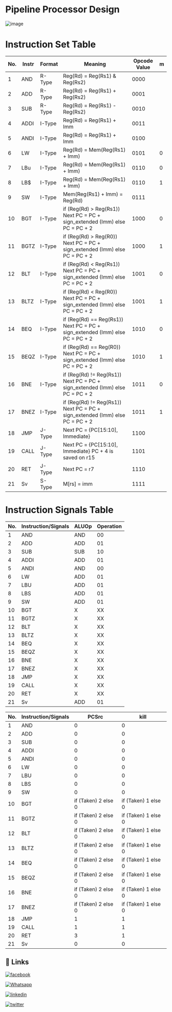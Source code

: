 # Pipeline Processor Design

![image](https://github.com/qossayrida/PipelineProcessorDesign/assets/59481839/0d23f7e3-d67c-4878-a9d0-e9482b42d2c5)


# Instruction Set Table

| No. | Instr | Format | Meaning | Opcode Value | m |
|-----|-------|--------|---------|--------------|---|
| 1   | AND   | R-Type | Reg(Rd) = Reg(Rs1) & Reg(Rs2) | 0000 |   |
| 2   | ADD   | R-Type | Reg(Rd) = Reg(Rs1) + Reg(Rs2) | 0001 |   |
| 3   | SUB   | R-Type | Reg(Rd) = Reg(Rs1) - Reg(Rs2) | 0010 |   |
| 4   | ADDI  | I-Type | Reg(Rd) = Reg(Rs1) + Imm | 0011 |   |
| 5   | ANDI  | I-Type | Reg(Rd) = Reg(Rs1) + Imm | 0100 |   |
| 6   | LW    | I-Type | Reg(Rd) = Mem(Reg(Rs1) + Imm) | 0101 | 0 |
| 7   | LBu   | I-Type | Reg(Rd) = Mem(Reg(Rs1) + Imm) | 0110 | 0 |
| 8   | LB$   | I-Type | Reg(Rd) = Mem(Reg(Rs1) + Imm) | 0110 | 1 |
| 9   | SW    | I-Type | Mem(Reg(Rs1) + Imm) = Reg(Rd) | 0111 |   |
| 10  | BGT   | I-Type | if (Reg(Rd) > Reg(Rs1)) Next PC = PC + sign_extended (Imm) else PC = PC + 2 | 1000 | 0 |
| 11  | BGTZ  | I-Type | if (Reg(Rd) > Reg(R0)) Next PC = PC + sign_extended (Imm) else PC = PC + 2 | 1000 | 1 |
| 12  | BLT   | I-Type | if (Reg(Rd) < Reg(Rs1)) Next PC = PC + sign_extended (Imm) else PC = PC + 2 | 1001 | 0 |
| 13  | BLTZ  | I-Type | if (Reg(Rd) < Reg(R0)) Next PC = PC + sign_extended (Imm) else PC = PC + 2 | 1001 | 1 |
| 14  | BEQ   | I-Type | if (Reg(Rd) == Reg(Rs1)) Next PC = PC + sign_extended (Imm) else PC = PC + 2 | 1010 | 0 |
| 15  | BEQZ  | I-Type | if (Reg(Rd) == Reg(R0)) Next PC = PC + sign_extended (Imm) else PC = PC + 2 | 1010 | 1 |
| 16  | BNE   | I-Type | if (Reg(Rd) != Reg(Rs1)) Next PC = PC + sign_extended (Imm) else PC = PC + 2 | 1011 | 0 |
| 17  | BNEZ  | I-Type | if (Reg(Rd) != Reg(Rs1)) Next PC = PC + sign_extended (Imm) else PC = PC + 2 | 1011 | 1 |
| 18  | JMP   | J-Type | Next PC = {PC[15:10], Immediate} | 1100 |   |
| 19  | CALL  | J-Type | Next PC = {PC[15:10], Immediate} PC + 4 is saved on r15 | 1101 |   |
| 20  | RET   | J-Type | Next PC = r7 | 1110 |   |
| 21  | Sv    | S-Type | M[rs] = imm | 1111 |   |



# Instruction Signals Table

| No. | Instruction/Signals | ALUOp | Operation |
|-----|---------------------|-------|-----------|
|  1  | AND                 | AND   | 00        |
|  2  | ADD                 | ADD   | 01        |        
|  3  | SUB                 | SUB   | 10        |        
|  4  | ADDI                | ADD   | 01        |        
|  5  | ANDI                | AND   | 00        |        
|  6  | LW                  | ADD   | 01        |        
|  7  | LBU                 | ADD   | 01        |        
|  8  | LBS                 | ADD   | 01        |        
|  9  | SW                  | ADD   | 01        |        
| 10  | BGT                 | X     | XX        |        
| 11  | BGTZ                | X     | XX        |        
| 12  | BLT                 | X     | XX        |        
| 13  | BLTZ                | X     | XX        |        
| 14  | BEQ                 | X     | XX        |        
| 15  | BEQZ                | X     | XX        |        
| 16  | BNE                 | X     | XX        |        
| 17  | BNEZ                | X     | XX        |        
| 18  | JMP                 | X     | XX        |        
| 19  | CALL                | X     | XX        |        
| 20  | RET                 | X     | XX        |        
| 21  | Sv                  | ADD   | 01        |        


| No. | Instruction/Signals | PCSrc | kill|
|-----|---------------------|-------|-------|
|  1  | AND                 |  0  |  0  |  
|  2  | ADD                 |  0  |  0  |      
|  3  | SUB                 |  0  |  0  |       
|  4  | ADDI                |  0  |  0  |        
|  5  | ANDI                |  0  |  0  |        
|  6  | LW                  |  0  |  0  |         
|  7  | LBU                 |  0  |  0  |          
|  8  | LBS                 |  0  |  0  |        
|  9  | SW                  |  0  |  0  |       
| 10  | BGT                 |  if (Taken) 2 else  0  |  if (Taken) 1 else  0  |       
| 11  | BGTZ                |  if (Taken) 2 else  0   | if (Taken) 1 else  0  |      
| 12  | BLT                 |  if (Taken) 2 else  0   | if (Taken) 1 else  0 |        
| 13  | BLTZ                |  if (Taken) 2 else  0   |  if (Taken) 1 else  0  |       
| 14  | BEQ                 |  if (Taken) 2 else  0   |  if (Taken) 1 else  0  |       
| 15  | BEQZ                |  if (Taken) 2 else  0   |  if (Taken) 1 else  0 |       
| 16  | BNE                 |  if (Taken) 2 else  0   |  if (Taken) 1 else  0  |       
| 17  | BNEZ                |  if (Taken) 2 else  0   |  if (Taken) 1 else  0 |       
| 18  | JMP                 |  1   |  1  |      
| 19  | CALL                |  1   |  1  |         
| 20  | RET                 |  3   |  1  |       
| 21  | Sv                |  0   |  0  |   


## 🔗 Links

[![facebook](https://img.shields.io/badge/facebook-0077B5?style=for-the-badge&logo=facebook&logoColor=white)](https://www.facebook.com/qossay.rida?mibextid=2JQ9oc)

[![Whatsapp](https://img.shields.io/badge/Whatsapp-25D366?style=for-the-badge&logo=Whatsapp&logoColor=white)](https://wa.me/+972598592423)

[![linkedin](https://img.shields.io/badge/linkedin-0077B5?style=for-the-badge&logo=linkedin&logoColor=white)](https://www.linkedin.com/in/qossay-rida-3aa3b81a1?utm_source=share&utm_campaign=share_via&utm_content=profile&utm_medium=android_app )

[![twitter](https://img.shields.io/badge/twitter-1DA1F2?style=for-the-badge&logo=twitter&logoColor=white)](https://twitter.com/qossayrida)